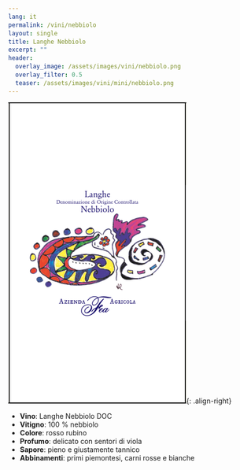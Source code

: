 ```yaml
---
lang: it
permalink: /vini/nebbiolo
layout: single
title: Langhe Nebbiolo
excerpt: ""
header:
  overlay_image: /assets/images/vini/nebbiolo.png
  overlay_filter: 0.5
  teaser: /assets/images/vini/mini/nebbiolo.png
---
```

![Langhe Nebbiolo](/assets/images/vini/nebbiolo.png){: .align-right}

- **Vino**: Langhe Nebbiolo DOC
- **Vitigno**: 100 % nebbiolo
- **Colore**: rosso rubino
- **Profumo**: delicato con sentori di viola
- **Sapore**: pieno e giustamente tannico
- **Abbinamenti**: primi piemontesi, carni rosse e bianche
